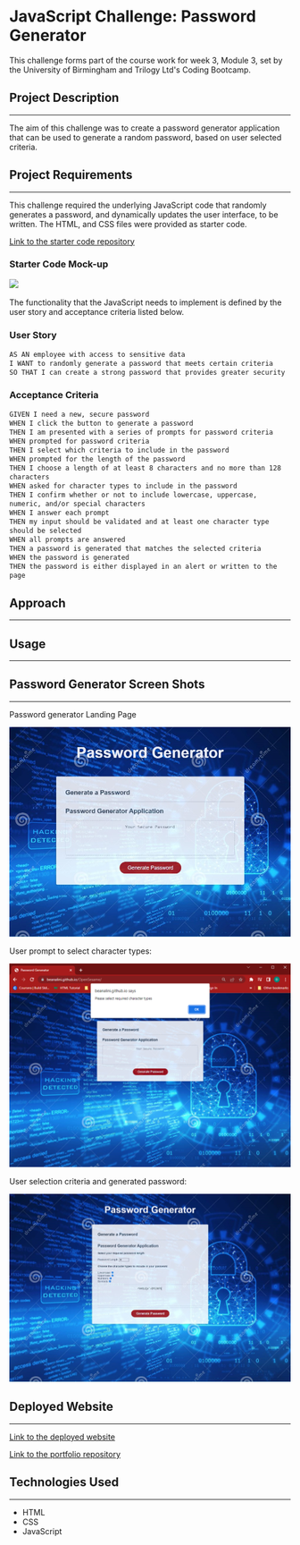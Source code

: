 # JavaScript Challenge: Password Generator

This challenge forms part of the course work for week 3, Module 3, set by the University of Birmingham and Trilogy Ltd's Coding Bootcamp.

## Project Description
---

The aim of this challenge was to create a password generator application that can be used to generate a random password, based on user selected criteria. 

## Project Requirements
---

This challenge required the underlying JavaScript code that randomly generates a password, and dynamically updates the user interface, to be written. The HTML, and CSS files were provided as starter code.

<a href="https://github.com/coding-boot-camp/friendly-parakeet"> Link to the starter code repository</a>


### Starter Code Mock-up

![](assets/images/password_gen_mockup.png)


The functionality that the JavaScript needs to implement is defined by the user story and acceptance criteria listed below.  



### User Story
```
AS AN employee with access to sensitive data
I WANT to randomly generate a password that meets certain criteria
SO THAT I can create a strong password that provides greater security

```


### Acceptance Criteria
```
GIVEN I need a new, secure password
WHEN I click the button to generate a password
THEN I am presented with a series of prompts for password criteria
WHEN prompted for password criteria
THEN I select which criteria to include in the password
WHEN prompted for the length of the password
THEN I choose a length of at least 8 characters and no more than 128 characters
WHEN asked for character types to include in the password
THEN I confirm whether or not to include lowercase, uppercase, numeric, and/or special characters
WHEN I answer each prompt
THEN my input should be validated and at least one character type should be selected
WHEN all prompts are answered
THEN a password is generated that matches the selected criteria
WHEN the password is generated
THEN the password is either displayed in an alert or written to the page

```


## Approach 
---



## Usage
---


##  Password Generator Screen Shots
---

Password generator Landing Page

![](assets/images/psw_gen_landing.png)




User prompt to select character types:

![](assets/images/User_prompt.png)

User selection criteria and generated password:

![](assets/images/in-action.png)

## Deployed Website
---

<a href="https://beanalini.github.io/OpenSesame/">Link to the deployed website </a>


<a href="https://github.com/Beanalini/OpenSesame"> Link to the portfolio repository</a>

## Technologies Used
---
- HTML
- CSS
- JavaScript
